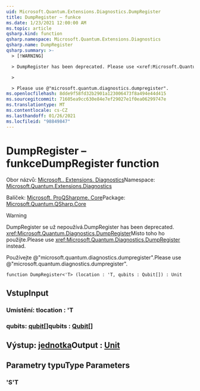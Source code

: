 ```yaml
---
uid: Microsoft.Quantum.Extensions.Diagnostics.DumpRegister
title: DumpRegister – funkce
ms.date: 1/23/2021 12:00:00 AM
ms.topic: article
qsharp.kind: function
qsharp.namespace: Microsoft.Quantum.Extensions.Diagnostics
qsharp.name: DumpRegister
qsharp.summary: >-
  > [!WARNING]

  > DumpRegister has been deprecated. Please use <xref:Microsoft.Quantum.Diagnostics.DumpRegister> instead.

  >

  > Please use @"microsoft.quantum.diagnostics.dumpregister".
ms.openlocfilehash: 8dde9f58fd32b2901a123006473f8a494e44d415
ms.sourcegitcommit: 71605ea9cc630e84e7ef29027e1f0ea06299747e
ms.translationtype: MT
ms.contentlocale: cs-CZ
ms.lasthandoff: 01/26/2021
ms.locfileid: "98849847"
---
```

# <a name="dumpregister-function"></a><span data-ttu-id="6afee-102">DumpRegister – funkce</span><span class="sxs-lookup"><span data-stu-id="6afee-102">DumpRegister function</span></span>

<span data-ttu-id="6afee-103">Obor názvů: [Microsoft.. Extensions. Diagnostics](xref:Microsoft.Quantum.Extensions.Diagnostics)</span><span class="sxs-lookup"><span data-stu-id="6afee-103">Namespace: [Microsoft.Quantum.Extensions.Diagnostics](xref:Microsoft.Quantum.Extensions.Diagnostics)</span></span>

<span data-ttu-id="6afee-104">Balíček: [Microsoft. ProQSharpme. Core](https://nuget.org/packages/Microsoft.Quantum.QSharp.Core)</span><span class="sxs-lookup"><span data-stu-id="6afee-104">Package: [Microsoft.Quantum.QSharp.Core](https://nuget.org/packages/Microsoft.Quantum.QSharp.Core)</span></span>


> [!WARNING]
> <span data-ttu-id="6afee-105">DumpRegister se už nepoužívá.</span><span class="sxs-lookup"><span data-stu-id="6afee-105">DumpRegister has been deprecated.</span></span> <span data-ttu-id="6afee-106"><xref:Microsoft.Quantum.Diagnostics.DumpRegister>Místo toho ho použijte.</span><span class="sxs-lookup"><span data-stu-id="6afee-106">Please use <xref:Microsoft.Quantum.Diagnostics.DumpRegister> instead.</span></span>
>
> <span data-ttu-id="6afee-107">Používejte @"microsoft.quantum.diagnostics.dumpregister".</span><span class="sxs-lookup"><span data-stu-id="6afee-107">Please use @"microsoft.quantum.diagnostics.dumpregister".</span></span>



```qsharp
function DumpRegister<'T> (location : 'T, qubits : Qubit[]) : Unit
```


## <a name="input"></a><span data-ttu-id="6afee-108">Vstup</span><span class="sxs-lookup"><span data-stu-id="6afee-108">Input</span></span>

### <a name="location--t"></a><span data-ttu-id="6afee-109">Umístění: t</span><span class="sxs-lookup"><span data-stu-id="6afee-109">location : 'T</span></span>




### <a name="qubits--qubit"></a><span data-ttu-id="6afee-110">qubits: [qubit](xref:microsoft.quantum.lang-ref.qubit)[]</span><span class="sxs-lookup"><span data-stu-id="6afee-110">qubits : [Qubit](xref:microsoft.quantum.lang-ref.qubit)[]</span></span>





## <a name="output--unit"></a><span data-ttu-id="6afee-111">Výstup: [jednotka](xref:microsoft.quantum.lang-ref.unit)</span><span class="sxs-lookup"><span data-stu-id="6afee-111">Output : [Unit](xref:microsoft.quantum.lang-ref.unit)</span></span>



## <a name="type-parameters"></a><span data-ttu-id="6afee-112">Parametry typu</span><span class="sxs-lookup"><span data-stu-id="6afee-112">Type Parameters</span></span>

### <a name="t"></a><span data-ttu-id="6afee-113">'S</span><span class="sxs-lookup"><span data-stu-id="6afee-113">'T</span></span>

